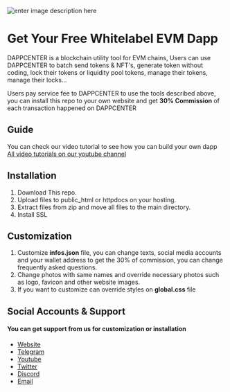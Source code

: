
![enter image description here](https://dappcenter.app/assets/source/1.png)

# Get Your Free Whitelabel EVM Dapp

DAPPCENTER is a blockchain utility tool for EVM chains, Users can use DAPPCENTER to batch send tokens & NFT's, generate token without coding, lock their tokens or liquidity pool tokens, manage their tokens, manage their locks...

Users pay service fee to DAPPCENTER to use the tools described above, you can install this repo to your own website and get **30% Commission** of each transaction happened on DAPPCENTER 

## Guide
You can check our video tutorial to see how you can build your own dapp
[All video tutorials on our youtube channel](https://www.youtube.com/@DappCenterApp)


## Installation

 1. Download This repo.
 2. Upload files to public_html or httpdocs on your hosting.
 3. Extract files from zip and move all files to the main directory.
 4. Install SSL


## Customization

 1. Customize **infos.json** file, you can change texts, social media accounts and your wallet address to get the 30% of commission, you can change frequently asked questions.
 2. Change photos with same names and override necessary photos such as logo, favicon and other website images.
 3. If you want to customize  can override styles on **global.css** file

## Social Accounts & Support

#### You can get support from us for  customization or installation

 - [Website](https://dappcenter.app)
 - [Telegram](https://t.me/dappcenterapp)
 - [Youtube](https://www.youtube.com/@DappCenterApp)
 - [Twitter](https://x.com/dappcenter_app)
 - [Discord](https://discord.com/invite/KQKxkce3UQ)
 - [Email](mailto:dappcenter1@gmail.com)
